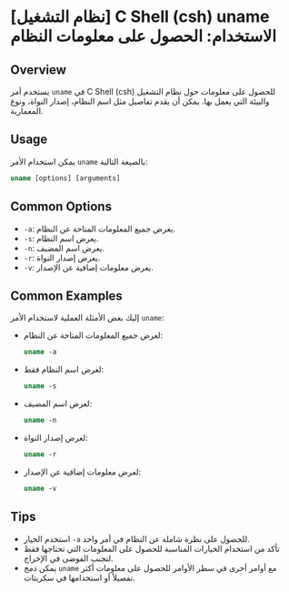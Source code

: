 # [نظام التشغيل] C Shell (csh) uname الاستخدام: الحصول على معلومات النظام

## Overview
يستخدم أمر `uname` في C Shell (csh) للحصول على معلومات حول نظام التشغيل والبيئة التي يعمل بها. يمكن أن يقدم تفاصيل مثل اسم النظام، إصدار النواة، ونوع المعمارية.

## Usage
يمكن استخدام الأمر `uname` بالصيغة التالية:

```csh
uname [options] [arguments]
```

## Common Options
- `-a`: يعرض جميع المعلومات المتاحة عن النظام.
- `-s`: يعرض اسم النظام.
- `-n`: يعرض اسم المضيف.
- `-r`: يعرض إصدار النواة.
- `-v`: يعرض معلومات إضافية عن الإصدار.

## Common Examples
إليك بعض الأمثلة العملية لاستخدام الأمر `uname`:

- لعرض جميع المعلومات المتاحة عن النظام:
  ```csh
  uname -a
  ```

- لعرض اسم النظام فقط:
  ```csh
  uname -s
  ```

- لعرض اسم المضيف:
  ```csh
  uname -n
  ```

- لعرض إصدار النواة:
  ```csh
  uname -r
  ```

- لعرض معلومات إضافية عن الإصدار:
  ```csh
  uname -v
  ```

## Tips
- استخدم الخيار `-a` للحصول على نظرة شاملة عن النظام في أمر واحد.
- تأكد من استخدام الخيارات المناسبة للحصول على المعلومات التي تحتاجها فقط لتجنب الفوضى في الإخراج.
- يمكن دمج `uname` مع أوامر أخرى في سطر الأوامر للحصول على معلومات أكثر تفصيلاً أو استخدامها في سكربتات.